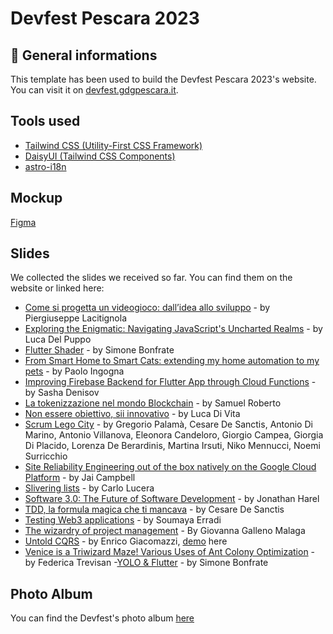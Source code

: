 # Devfest Pescara 2023

## 🚀 General informations

This template has been used to build the Devfest Pescara 2023's website. You can visit it on [devfest.gdgpescara.it](https://devfest.gdgpescara.it).

## Tools used
- [Tailwind CSS (Utility-First CSS Framework)](https://tailwindcss.com/)
- [DaisyUI (Tailwind CSS Components)](https://daisyui.com/)
- [astro-i18n](https://github.com/yassinedoghri/astro-i18next)

## Mockup

[Figma](https://www.figma.com/file/vGNg1oFEozLImMUl8vidyo/Landing-DevFest-2023?type=design&node-id=0%3A1&mode=design&t=i1jkPzTUHDnIPDi6-1)

## Slides
We collected the slides we received so far. You can find them on the website or linked here:
- [Come si progetta un videogioco: dall’idea allo sviluppo](https://firebasestorage.googleapis.com/v0/b/devfestpescara-2023.appspot.com/o/slides%2FTalk_devfestpescara_2023_Come%20si%20progetta%20un%20videogioco.pdf?alt=media&token=7d5d34a3-06f0-4d00-85e2-3dd19ab6f298) - by Piergiuseppe Lacitignola
- [Exploring the Enigmatic: Navigating JavaScript's Uncharted Realms](https://slides.com/puppo92/exploring-the-enigmatic-navigating-javascripts-uncharted-realms/fullscreen) - by Luca Del Puppo
- [Flutter Shader](https://firebasestorage.googleapis.com/v0/b/devfestpescara-2023.appspot.com/o/slides%2FFlutter%20Shader.pdf?alt=media&token=a8ecb137-f027-4f29-95ee-29a91fede0b6) - by Simone Bonfrate
- [From Smart Home to Smart Cats: extending my home automation to my pets](https://talks.paoloinsogna.dev/smart-cats) - by Paolo Ingogna
- [Improving Firebase Backend for Flutter App through Cloud Functions](https://firebasestorage.googleapis.com/v0/b/devfestpescara-2023.appspot.com/o/slides%2FCloud_Functions_Final.pdf?alt=media&token=e7d401de-7ece-418a-a0e2-e0e493f92987) - by Sasha Denisov
- [La tokenizzazione nel mondo Blockchain](https://firebasestorage.googleapis.com/v0/b/devfestpescara-2023.appspot.com/o/slides%2FLa%20Tokenizzazione%20nel%20mondo%20Blockchain%20-%20Samuel%20Roberto.pdf?alt=media&token=4d7f48ae-f618-4974-b3de-fbf4025e6ab0) - by Samuel Roberto
- [Non essere obiettivo, sii innovativo](https://drive.google.com/file/d/1WWmk8mzdew4qs9vNNhcrI-Oyw1z7Pder/view?usp=sharing) - by Luca Di Vita
- [Scrum Lego City](https://firebasestorage.googleapis.com/v0/b/devfestpescara-2023.appspot.com/o/slides%2FScrum%20Lego%20City.pdf?alt=media&token=117949bb-4e15-4426-9807-342eeef09050) - by Gregorio Palamà, Cesare De Sanctis, Antonio Di Marino, Antonio Villanova, Eleonora Candeloro, Giorgio Campea, Giorgia Di Placido, Lorenza De Berardinis, Martina Irsuti, Niko Mennucci, Noemi Surricchio
- [Site Reliability Engineering out of the box natively on the Google Cloud Platform](https://firebasestorage.googleapis.com/v0/b/devfestpescara-2023.appspot.com/o/slides%2FSite_Reliability_Engineering_natively_on_the_Google_Cloud_Platform.pdf?alt=media&token=e7844108-b7a0-4a0c-9300-6c77ebaf4914) - by Jai Campbell
- [Slivering lists](https://docs.google.com/presentation/d/1TOTlnhTdfK-FQbKUoouWdmTOHtDLhVQEXnKwpay2DCg/edit?usp=drivesdk) - by Carlo Lucera
- [Software 3.0: The Future of Software Development](https://docs.google.com/presentation/d/1JiBKPLq0p8SehyegXFexRVpuf_yCnV_JN7onjFE_PIQ/edit?usp=sharing) - by Jonathan Harel
- [TDD, la formula magica che ti mancava](https://drive.google.com/file/d/1pYAkENx9TG9Ng0uHLxsYWl-ojheo3jOd/view?usp=sharing) - by Cesare De Sanctis
- [Testing Web3 applications](https://firebasestorage.googleapis.com/v0/b/devfestpescara-2023.appspot.com/o/slides%2Ftesting%20web3%20applications%20-%20soumaya%20erradi.pdf?alt=media&token=1e5e3c32-46cf-45f8-bc11-cdeb3daecb68) - by Soumaya Erradi
- [The wizardry of project management](https://firebasestorage.googleapis.com/v0/b/devfestpescara-2023.appspot.com/o/slides%2FThe_wizardry_of_project_management_Giovanna_Galleno_Devfest_Pescara.pdf?alt=media&token=53aa962e-ab85-450d-b52e-4478527c03ce) - By Giovanna Galleno Malaga
- [Untold CQRS](https://docs.google.com/presentation/d/1Pilb6UcY9z6fRZG1KU8ZA-OCNdhe5zmI_v7Ys1g2qeI/edit?usp=sharing) - by Enrico Giacomazzi, [demo](https://github.com/enricogiacomazzi/CQRS-devfest-pescara-23) here
- [Venice is a Triwizard Maze! Various Uses of Ant Colony Optimization](https://firebasestorage.googleapis.com/v0/b/devfestpescara-2023.appspot.com/o/slides%2FVenice%20is%20a%20triwizard%20maze.pdf?alt=media&token=0beed0aa-c6ea-4d59-8c08-f36d16ef15db) - by Federica Trevisan
-[YOLO & Flutter](https://firebasestorage.googleapis.com/v0/b/devfestpescara-2023.appspot.com/o/slides%2FYolo%20%26%20Flutter.pdf?alt=media&token=81a7c46c-023b-48b4-a47f-39c7de672b3e) - by Simone Bonfrate

## Photo Album
You can find the Devfest's photo album [here](https://photos.app.goo.gl/perhH4PpWLqqAQLK8)
